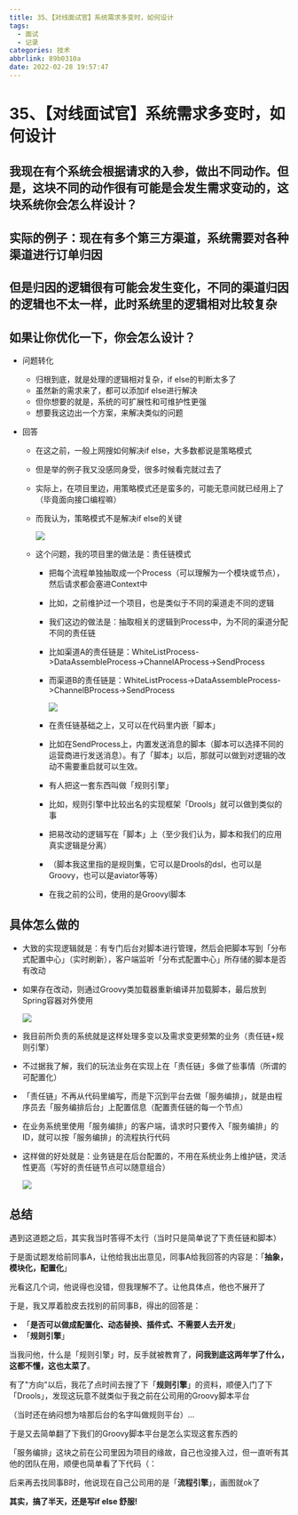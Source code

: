 ```yaml
---
title: 35、【对线面试官】系统需求多变时，如何设计
tags:
  - 面试
  - 记录
categories: 技术
abbrlink: 89b0310a
date: 2022-02-28 19:57:47
---
```

# 35、【对线面试官】系统需求多变时，如何设计
## 我现在有个系统会根据请求的入参，做出不同动作。但是，这块不同的动作很有可能是会发生需求变动的，这块系统你会怎么样设计？

## 实际的例子：现在有多个第三方渠道，系统需要对各种渠道进行订单归因

## 但是归因的逻辑很有可能会发生变化，不同的渠道归因的逻辑也不太一样，此时系统里的逻辑相对比较复杂

## 如果让你优化一下，你会怎么设计？

- 问题转化

  - 归根到底，就是处理的逻辑相对复杂，if else的判断太多了
  - 虽然新的需求来了，都可以添加if else进行解决
  - 但你想要的就是，系统的可扩展性和可维护性更强
  - 想要我这边出一个方案，来解决类似的问题

- 回答

  - 在这之前，一般上网搜如何解决if else，大多数都说是策略模式

  - 但是举的例子我又没感同身受，很多时候看完就过去了

  - 实际上，在项目里边，用策略模式还是蛮多的，可能无意间就已经用上了（毕竟面向接口编程嘛）

  - 而我认为，策略模式不是解决if else的关键

    ![](https://cdn.jsdelivr.net/gh/swimminghao/picture@main/img/HPysDw_20211230104621.png)

  - 这个问题，我的项目里的做法是：责任链模式

    - 把每个流程单独抽取成一个Process（可以理解为一个模块或节点），然后请求都会塞进Context中

    - 比如，之前维护过一个项目，也是类似于不同的渠道走不同的逻辑

    - 我们这边的做法是：抽取相关的逻辑到Process中，为不同的渠道分配不同的责任链

    - 比如渠道A的责任链是：WhiteListProcess->DataAssembleProcess->ChannelAProcess->SendProcess

    - 而渠道B的责任链是：WhiteListProcess->DataAssembleProcess->ChannelBProcess->SendProcess

      ![](https://cdn.jsdelivr.net/gh/swimminghao/picture@main/img/3IQouH_20211230104740.png)

    - 在责任链基础之上，又可以在代码里内嵌「脚本」

    - 比如在SendProcess上，内置发送消息的脚本（脚本可以选择不同的运营商进行发送消息）。有了「脚本」以后，那就可以做到对逻辑的改动不需要重启就可以生效。

    - 有人把这一套东西叫做「规则引擎」

    - 比如，规则引擎中比较出名的实现框架「Drools」就可以做到类似的事

    - 把易改动的逻辑写在「脚本」上（至少我们认为，脚本和我们的应用真实逻辑是分离）

    - （脚本我这里指的是规则集，它可以是Drools的dsl，也可以是Groovy，也可以是aviator等等）

    - 在我之前的公司，使用的是Groovyl脚本

## 具体怎么做的

- 大致的实现逻辑就是：有专门后台对脚本进行管理，然后会把脚本写到「分布式配置中心」（实时刷新），客户端监听「分布式配置中心」所存储的脚本是否有改动

- 如果存在改动，则通过Groovy类加载器重新编译并加载脚本，最后放到Spring容器对外使用

  ![](https://cdn.jsdelivr.net/gh/swimminghao/picture@main/img/Kpog15_20211230104940.png)

- 我目前所负责的系统就是这样处理多变以及需求变更频繁的业务（责任链+规则引擎）

- 不过据我了解，我们的玩法业务在实现上在「责任链」多做了些事情（所谓的可配置化）

- 「责任链」不再从代码里编写，而是下沉到平台去做「服务编排」，就是由程序员去「服务编排后台」上配置信息（配置责任链的每一个节点）

- 在业务系统里使用「服务编排」的客户端，请求时只要传入「服务编排」的ID，就可以按「服务编排」的流程执行代码

- 这样做的好处就是：业务链是在后台配置的，不用在系统业务上维护链，灵活性更高（写好的责任链节点可以随意组合）

  ![](https://cdn.jsdelivr.net/gh/swimminghao/picture@main/img/30jP6P_20211230105053.png)

##     总结

遇到这道题之后，其实我当时答得不太行（当时只是简单说了下责任链和脚本）

于是面试题发给前同事A，让他给我出出意见，同事A给我回答的内容是：「**抽象，模块化，配置化**」

光看这几个词，他说得也没错，但我理解不了。让他具体点，他也不展开了

于是，我又厚着脸皮去找别的前同事B，得出的回答是：

- 「**是否可以做成配置化、动态替换、插件式、不需要人去开发**」
- 「**规则引擎**」

当我问他，什么是「规则引擎」时，反手就被教育了，**问我到底这两年学了什么，这都不懂，这也太菜了**。

有了"方向"以后，我花了点时间去搜了下「**规则引擎**」的资料，顺便入门了下「Drools」，发现这玩意不就类似于我之前在公司用的Groovy脚本平台

（当时还在纳闷想为啥那后台的名字叫做规则平台）...

于是又去简单翻了下我们的Groovy脚本平台是怎么实现这套东西的

「服务编排」这块之前在公司里因为项目的缘故，自己也没接入过，但一直听有其他的团队在用，顺便也简单看了下代码（：

后来再去找同事B时，他说现在自己公司用的是「**流程引擎**」，画图就ok了

**其实，搞了半天，还是写if else 舒服!**